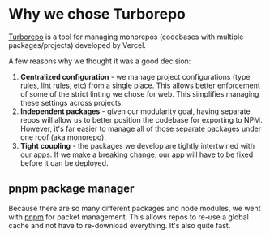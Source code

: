 # Why we chose Turborepo


[Turborepo](https://turbo.build/) is a tool for managing monorepos (codebases with multiple packages/projects) developed by Vercel. 

A few reasons why we thought it was a good decision:
1. **Centralized configuration** - we manage project configurations (type rules, lint rules, etc) from a single place. This allows better enforcement of some of the strict linting we chose for web. This simplifies managing these settings across projects.
2. **Independent packages** - given our modularity goal, having separate repos will allow us to better position the codebase for exporting to NPM. However, it's far easier to manage all of those separate packages under one roof (aka monorepo).
3. **Tight coupling** - the packages we develop are tightly intertwined with our apps. If we make a breaking change, our app will have to be fixed before it can be deployed.


## pnpm package manager

Because there are so many different packages and node modules, we went with [pnpm](https://pnpm.io/) for packet management.
This allows repos to re-use a global cache and not have to re-download everything. It's also quite fast.
